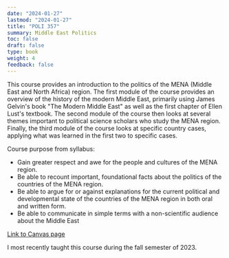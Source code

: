 ```yaml
---
date: "2024-01-27"
lastmod: "2024-01-27"
title: "POLI 357"
summary: Middle East Politics
toc: false
draft: false
type: book
weight: 4
feedback: false
---
```


This course provides an introduction to the politics of the MENA (Middle East and North Africa) region. The first module of the course provides an overview of the history of the modern Middle East, primarily using James Gelvin's book "The Modern Middle East" as well as the first chapter of Ellen Lust's textbook. The second module of the course then looks at several themes important to political science scholars who study the MENA region. Finally, the third module of the course looks at specific country cases, applying what was learned in the first two to specific cases.

Course purpose from syllabus:

- Gain greater respect and awe for the people and cultures of the MENA region.
- Be able to recount important, foundational facts about the politics of the countries of the MENA region.
- Be able to argue for or against explanations for the current political and developmental state of the countries of the MENA region in both oral and written form.
- Be able to communicate in simple terms with a non-scientific audience about the Middle East

[Link to Canvas page](https://byu.instructure.com/courses/23426)

I most recently taught this course during the fall semester of 2023.

